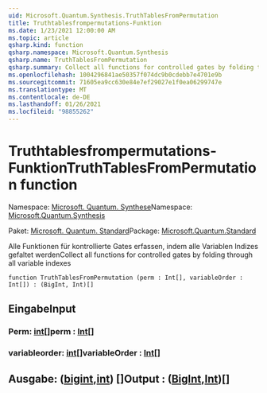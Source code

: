 ```yaml
---
uid: Microsoft.Quantum.Synthesis.TruthTablesFromPermutation
title: Truthtablesfrompermutations-Funktion
ms.date: 1/23/2021 12:00:00 AM
ms.topic: article
qsharp.kind: function
qsharp.namespace: Microsoft.Quantum.Synthesis
qsharp.name: TruthTablesFromPermutation
qsharp.summary: Collect all functions for controlled gates by folding through all variable indexes
ms.openlocfilehash: 1004296841ae50357f074dc9b0cdebb7e4701e9b
ms.sourcegitcommit: 71605ea9cc630e84e7ef29027e1f0ea06299747e
ms.translationtype: MT
ms.contentlocale: de-DE
ms.lasthandoff: 01/26/2021
ms.locfileid: "98855262"
---
```

# <a name="truthtablesfrompermutation-function"></a><span data-ttu-id="983ed-102">Truthtablesfrompermutations-Funktion</span><span class="sxs-lookup"><span data-stu-id="983ed-102">TruthTablesFromPermutation function</span></span>

<span data-ttu-id="983ed-103">Namespace: [Microsoft. Quantum. Synthese](xref:Microsoft.Quantum.Synthesis)</span><span class="sxs-lookup"><span data-stu-id="983ed-103">Namespace: [Microsoft.Quantum.Synthesis](xref:Microsoft.Quantum.Synthesis)</span></span>

<span data-ttu-id="983ed-104">Paket: [Microsoft. Quantum. Standard](https://nuget.org/packages/Microsoft.Quantum.Standard)</span><span class="sxs-lookup"><span data-stu-id="983ed-104">Package: [Microsoft.Quantum.Standard](https://nuget.org/packages/Microsoft.Quantum.Standard)</span></span>


<span data-ttu-id="983ed-105">Alle Funktionen für kontrollierte Gates erfassen, indem alle Variablen Indizes gefaltet werden</span><span class="sxs-lookup"><span data-stu-id="983ed-105">Collect all functions for controlled gates by folding through all variable indexes</span></span>

```qsharp
function TruthTablesFromPermutation (perm : Int[], variableOrder : Int[]) : (BigInt, Int)[]
```


## <a name="input"></a><span data-ttu-id="983ed-106">Eingabe</span><span class="sxs-lookup"><span data-stu-id="983ed-106">Input</span></span>

### <a name="perm--int"></a><span data-ttu-id="983ed-107">Perm: [int](xref:microsoft.quantum.lang-ref.int)[]</span><span class="sxs-lookup"><span data-stu-id="983ed-107">perm : [Int](xref:microsoft.quantum.lang-ref.int)[]</span></span>




### <a name="variableorder--int"></a><span data-ttu-id="983ed-108">variableorder: [int](xref:microsoft.quantum.lang-ref.int)[]</span><span class="sxs-lookup"><span data-stu-id="983ed-108">variableOrder : [Int](xref:microsoft.quantum.lang-ref.int)[]</span></span>





## <a name="output--bigintint"></a><span data-ttu-id="983ed-109">Ausgabe: ([bigint](xref:microsoft.quantum.lang-ref.bigint),[int](xref:microsoft.quantum.lang-ref.int)) []</span><span class="sxs-lookup"><span data-stu-id="983ed-109">Output : ([BigInt](xref:microsoft.quantum.lang-ref.bigint),[Int](xref:microsoft.quantum.lang-ref.int))[]</span></span>


